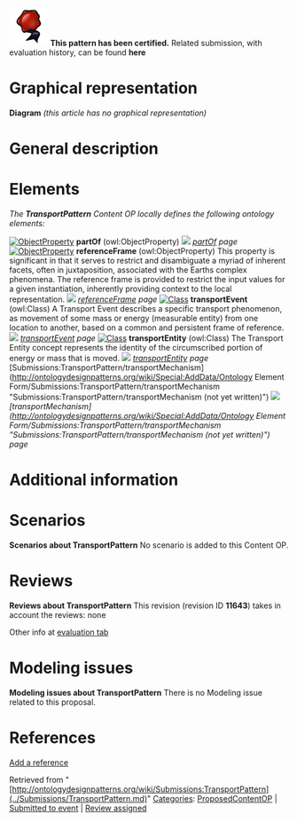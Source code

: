[![](../images/thumb/b/b5/Certified.png/70px-Certified.png)](../Image/Certified.png.md "Certified.png") __This pattern has been certified.__
Related submission, with evaluation history, can be found __here__





#  Graphical representation


__Diagram__
_(this article has no graphical representation)_



#  General description


  




#  Elements


_The __TransportPattern__ Content OP locally defines the following ontology elements:_



[![ObjectProperty](../../images/thumb/c/c3/ObjectProperty.gif/20px-ObjectProperty.gif)](../Image/ObjectProperty.gif.md "ObjectProperty") __partOf__ (owl:ObjectProperty) 
 [![](../../../../../images/thumb/8/87/ArrowRight.gif/11px-ArrowRight.gif)](../Image/ArrowRight.gif.md "ArrowRight.gif") _[partOf](../Submissions/TransportPattern/partOf.md "Submissions:TransportPattern/partOf") page_
[![ObjectProperty](../../images/thumb/c/c3/ObjectProperty.gif/20px-ObjectProperty.gif)](../Image/ObjectProperty.gif.md "ObjectProperty") __referenceFrame__ (owl:ObjectProperty) This property is significant in that it serves to restrict and disambiguate a myriad of inherent facets, often in juxtaposition, associated with the Earths complex phenomena. The reference frame is provided to restrict the input values for a given instantiation, inherently providing context to the local representation. 
 [![](../../../../../images/thumb/8/87/ArrowRight.gif/11px-ArrowRight.gif)](../Image/ArrowRight.gif.md "ArrowRight.gif") _[referenceFrame](../Submissions/TransportPattern/referenceFrame.md "Submissions:TransportPattern/referenceFrame") page_
[![Class](../../images/thumb/2/27/Class.gif/20px-Class.gif)](../Image/Class.gif.md "Class") __transportEvent__ (owl:Class) A Transport Event describes a specific transport phenomenon, as movement of some mass or energy (measurable entity) from one location to another, based on a common and persistent frame of reference. 
 [![](../../../../../images/thumb/8/87/ArrowRight.gif/11px-ArrowRight.gif)](../Image/ArrowRight.gif.md "ArrowRight.gif") _[transportEvent](../Submissions/TransportPattern/transportEvent.md "Submissions:TransportPattern/transportEvent") page_
[![Class](../../images/thumb/2/27/Class.gif/20px-Class.gif)](../Image/Class.gif.md "Class") __transportEntity__ (owl:Class) The Transport Entity concept represents the identity of the circumscribed portion of energy or mass that is moved. 
 [![](../../../../../images/thumb/8/87/ArrowRight.gif/11px-ArrowRight.gif)](../Image/ArrowRight.gif.md "ArrowRight.gif") _[transportEntity](../Submissions/TransportPattern/transportEntity.md "Submissions:TransportPattern/transportEntity") page_
[Submissions:TransportPattern/transportMechanism](http://ontologydesignpatterns.org/wiki/Special:AddData/Ontology Element Form/Submissions:TransportPattern/transportMechanism "Submissions:TransportPattern/transportMechanism (not yet written)") [![](../../../../../images/thumb/8/87/ArrowRight.gif/11px-ArrowRight.gif)](../Image/ArrowRight.gif.md "ArrowRight.gif") _[transportMechanism](http://ontologydesignpatterns.org/wiki/Special:AddData/Ontology Element Form/Submissions:TransportPattern/transportMechanism "Submissions:TransportPattern/transportMechanism (not yet written)") page_
#  Additional information


#  Scenarios



__Scenarios about TransportPattern__
No scenario is added to this Content OP.




#  Reviews



__Reviews about TransportPattern__
This revision (revision ID __11643__) takes in account the reviews: none


Other info at [evaluation tab](http://ontologydesignpatterns.org/wiki/index.php?title=Submissions:TransportPattern&action=evaluation "http://ontologydesignpatterns.org/wiki/index.php?title=Submissions:TransportPattern&action=evaluation")




  




#  Modeling issues



__Modeling issues about TransportPattern__
There is no Modeling issue related to this proposal.




  




#  References


[Add a reference](index.php@title=Odp%253AAdd_reference&subject=../Submissions/TransportPattern.md "http://ontologydesignpatterns.org/wiki/index.php?title=Odp:Add_reference&subject=Submissions%3ATransportPattern")


  






Retrieved from "[http://ontologydesignpatterns.org/wiki/Submissions:TransportPattern](../Submissions/TransportPattern.md)"
 [Categories](http://ontologydesignpatterns.org/wiki/Special:Categories "Special:Categories"): [ProposedContentOP](../Category/ProposedContentOP.md "Category:ProposedContentOP") | [Submitted to event](../Category/Submitted_to_event.md "Category:Submitted to event") | [Review assigned](../Category/Review_assigned.md "Category:Review assigned")